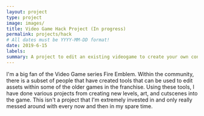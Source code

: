 ```yaml
---
layout: project
type: project
image: images/
title: Video Game Hack Project (In progress)
permalink: projects/hack
# All dates must be YYYY-MM-DD format!
date: 2019-6-15
labels:
summary: A project to edit an existing videogame to create your own content
---
```


I'm a big fan of the Video Game series Fire Emblem. Within the community, there is a subset of people that have created tools that can be used to edit assets within some of the older games in the franchise. Using these tools, I have done various projects from creating new levels, art, and cutscenes into the game. This isn't a project that I'm extremely invested in and only really messed around with every now and then in my spare time. 
